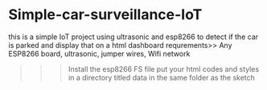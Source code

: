 # Simple-car-surveillance-IoT
this is a simple IoT project using ultrasonic and esp8266 to detect if the car is parked and display that on a html dashboard 
requrements>> Any ESP8266 board, ultrasonic, jumper wires, Wifi network
>>>Install the esp8266 FS file
>>>put your html codes and styles in a directory titled data in the same folder as the sketch
